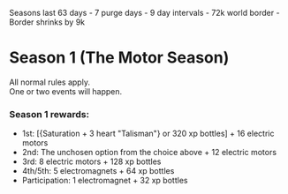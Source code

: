 Seasons last 63 days - 7 purge days - 9 day intervals - 72k world border - Border shrinks by 9k

# Season 1 (The Motor Season)
All normal rules apply.\
One or two events will happen.
### Season 1 rewards:
- 1st: [{Saturation + 3 heart "Talisman"} or 320 xp bottles] + 16 electric motors
- 2nd: The unchosen option from the choice above + 12 electric motors
- 3rd: 8 electric motors + 128 xp bottles
- 4th/5th: 5 electromagnets + 64 xp bottles
- Participation: 1 electromagnet + 32 xp bottles
